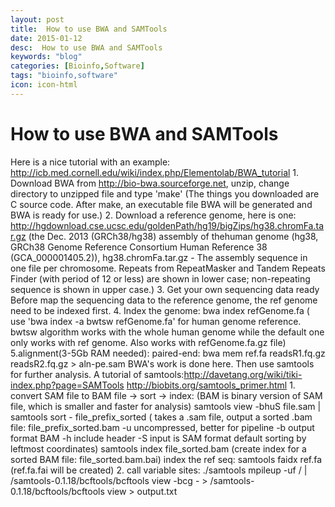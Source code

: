 ```yaml
---
layout: post
title:  How to use BWA and SAMTools
date: 2015-01-12
desc:  How to use BWA and SAMTools
keywords: "blog"
categories: [Bioinfo,Software]
tags: "bioinfo,software"
icon: icon-html
---
```


# How to use BWA and SAMTools

Here is a nice tutorial with an example: http://icb.med.cornell.edu/wiki/index.php/Elementolab/BWA_tutorial 1\. Download BWA from http://bio-bwa.sourceforge.net, unzip, change directory to unzipped file and type 'make' (The things you downloaded are C source code. After make, an executable file BWA will be generated and BWA is ready for use.) 2\. Download a reference genome, here is one: http://hgdownload.cse.ucsc.edu/goldenPath/hg19/bigZips/hg38.chromFa.tar.gz (the Dec. 2013 (GRCh38/hg38) assembly of thehuman genome (hg38, GRCh38 Genome Reference Consortium Human Reference 38 (GCA_000001405.2)), hg38.chromFa.tar.gz - The assembly sequence in one file per chromosome. Repeats from RepeatMasker and Tandem Repeats Finder (with period of 12 or less) are shown in lower case; non-repeating sequence is shown in upper case.) 3\. Get your own sequencing data ready Before map the sequencing data to the reference genome, the ref genome need to be indexed first. 4\. Index the genome: bwa index refGenome.fa ( use 'bwa index -a bwtsw refGenome.fa' for human genome reference. bwtsw algorithm works with the whole human genome while the default one only works with ref genome. Also works with refGenome.fa.gz file) 5.alignment(3-5Gb RAM needed): paired-end: bwa mem ref.fa readsR1.fq.gz readsR2.fq.gz > aln-pe.sam BWA's work is done here. Then use samtools for further analysis. A tutorial of samtools:http://davetang.org/wiki/tiki-index.php?page=SAMTools http://biobits.org/samtools_primer.html 1\. convert SAM file to BAM file -> sort -> index: (BAM is binary version of SAM file, which is smaller and faster for analysis) samtools view -bhuS file.sam | samtools sort - file_prefix_sorted ( takes a .sam file, output a sorted .bam file: file_prefix_sorted.bam -u uncompressed, better for pipeline -b output format BAM -h include header -S input is SAM format default sorting by leftmost coordinates) samtools index file_sorted.bam (create index for a sorted BAM file: file_sorted.bam.bai) index the ref seq: samtools faidx ref.fa (ref.fa.fai will be created) 2\. call variable sites: ./samtools mpileup -uf / | /samtools-0.1.18/bcftools/bcftools view -bcg - > /samtools-0.1.18/bcftools/bcftools view > output.txt

